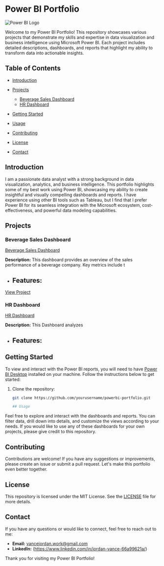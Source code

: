 # Power BI Portfolio

![Power BI Logo](https://upload.wikimedia.org/wikipedia/commons/c/cf/New_Power_BI_Logo.svg)

Welcome to my Power BI Portfolio! This repository showcases various projects that demonstrate my skills and expertise in data visualization and business intelligence using Microsoft Power BI. Each project includes detailed descriptions, dashboards, and reports that highlight my ability to transform data into actionable insights.

## Table of Contents

- [Introduction](#introduction)
- [Projects](#projects)
  - [Beverage Sales Dashboard](#Beverage-Sales-Dashboard)
  - [HR Dashboard](#HR-Dashboard)
 
- [Getting Started](#getting-started)
- [Usage](#usage)
- [Contributing](#contributing)
- [License](#license)
- [Contact](#contact)

## Introduction

I am a passionate data analyst with a strong background in data visualization, analytics, and business intelligence. This portfolio highlights some of my best work using Power BI, showcasing my ability to create insightful and visually compelling dashboards and reports. I have experience using other BI tools such as Tableau, but I find that I prefer Power BI for its seamless integration with the Microsoft ecosystem, cost-effectiveness, and powerful data modeling capabilities.

## Projects

### Beverage Sales Dashboard

[Beverage Sales Dashboard](#Beverage-Sales-Dashboard)

**Description:** This dashboard provides an overview of the sales performance of a beverage company. Key metrics include t

- **Features:**
  -

[View Project](link-to-sales-dashboard)

### HR Dashboard

[HR Dashboard](#HR-Dashboard)

**Description:** This Dashboard analyzes 

- **Features:**
  -

## Getting Started

To view and interact with the Power BI reports, you will need to have [Power BI Desktop](https://powerbi.microsoft.com/desktop/) installed on your machine. Follow the instructions below to get started:

1. Clone the repository:
   ```bash
   git clone https://github.com/yourusername/powerbi-portfolio.git

   ## Usage

Feel free to explore and interact with the dashboards and reports. You can filter data, drill down into details, and customize the views according to your needs. If you would like to use any of these dashboards for your own projects, please give credit to this repository.

## Contributing

Contributions are welcome! If you have any suggestions or improvements, please create an issue or submit a pull request. Let's make this portfolio even better together.

## License

This repository is licensed under the MIT License. See the [LICENSE](LICENSE) file for more details.

## Contact

If you have any questions or would like to connect, feel free to reach out to me:

- **Email:** vancejordan.work@gmail.com
- **LinkedIn:** (https://www.linkedin.com/in/jordan-vance-66a99621a/)

Thank you for visiting my Power BI Portfolio! 

